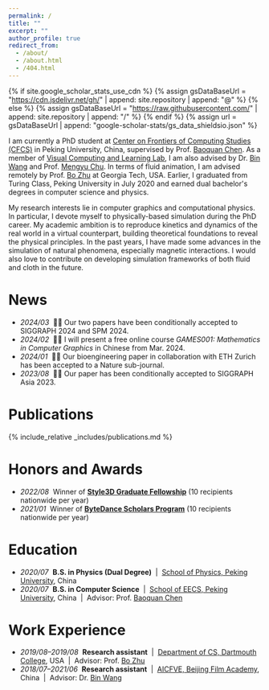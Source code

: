 ```yaml
---
permalink: /
title: ""
excerpt: ""
author_profile: true
redirect_from: 
  - /about/
  - /about.html
  - /404.html
---
```


{% if site.google_scholar_stats_use_cdn %}
{% assign gsDataBaseUrl = "https://cdn.jsdelivr.net/gh/" | append: site.repository | append: "@" %}
{% else %}
{% assign gsDataBaseUrl = "https://raw.githubusercontent.com/" | append: site.repository | append: "/" %}
{% endif %}
{% assign url = gsDataBaseUrl | append: "google-scholar-stats/gs_data_shieldsio.json" %}

<span class='anchor' id='about-me'></span>

I am currently a PhD student at [Center on Frontiers of Computing Studies (CFCS)](http://cfcs.pku.edu.cn/) in Peking University, China, supervised by Prof. [Baoquan Chen](https://baoquanchen.info/). As a member of [Visual Computing and Learning Lab](https://vcl.pku.edu.cn/), I am also advised by Dr. [Bin Wang](https://binwangbfa.github.io/) and Prof. [Mengyu Chu](https://rachelcmy.github.io/). In terms of fluid animation, I am advised remotely by Prof. [Bo Zhu](https://faculty.cc.gatech.edu/~bozhu/) at Georgia Tech, USA. Earlier, I graduated from Turing Class, Peking University in July 2020 and earned dual bachelor's degrees in computer science and physics.

My research interests lie in computer graphics and computational physics. In particular, I devote myself to physically-based simulation during the PhD career. My academic ambition is to reproduce kinetics and dynamics of the real world in a virtual counterpart, building theoretical foundations to reveal the physical principles. In the past years, I have made some advances in the simulation of natural phenomena, especially magnetic interactions. I would also love to contribute on developing simulation frameworks of both fluid and cloth in the future.


# News
- *2024/03* &nbsp;🎉🎉 Our two papers have been conditionally accepted to SIGGRAPH 2024 and SPM 2024.
- *2024/02* &nbsp;🎉🎉 I will present a free online course *GAMES001: Mathematics in Computer Graphics* in Chinese from Mar. 2024.
- *2024/01* &nbsp;🎉🎉 Our bioengineering paper in collaboration with ETH Zurich has been accepted to a Nature sub-journal.
- *2023/08* &nbsp;🎉🎉 Our paper has been conditionally accepted to SIGGRAPH Asia 2023.

# Publications

{% include_relative _includes/publications.md %}

# Honors and Awards
- *2022/08* &nbsp;Winner of [**Style3D Graduate Fellowship**](https://home.style3d.com/about/fellowshipprogram) (10 recipients nationwide per year)
- *2021/01* &nbsp;Winner of [**ByteDance Scholars Program**](https://ur.bytedance.com/scholarship) (10 recipients nationwide per year)

# Education
- *2020/07* &nbsp;**B.S. in Physics (Dual Degree)** &nbsp;\|&nbsp; [School of Physics, Peking University](https://www.phy.pku.edu.cn/), China
- *2020/07* &nbsp;**B.S. in Computer Science** &nbsp;\|&nbsp; [School of EECS, Peking University](https://eecs.pku.edu.cn/), China &nbsp;\|&nbsp; Advisor: Prof. [Baoquan Chen](https://cfcs.pku.edu.cn/baoquan/)

# Work Experience
- *2019/08–2019/08* &nbsp;**Research assistant** &nbsp;\|&nbsp; [Department of CS, Dartmouth College](https://web.cs.dartmouth.edu/), USA &nbsp;\|&nbsp; Advisor: Prof. [Bo Zhu](https://cs.dartmouth.edu/~bozhu/)
- *2018/07–2021/06* &nbsp;**Research assistant** &nbsp;\|&nbsp; [AICFVE, Beijing Film Academy](https://fve.bfa.edu.cn/), China &nbsp;\|&nbsp; Advisor: Dr. [Bin Wang](https://binwangbfa.github.io/)
